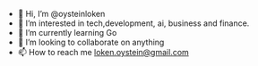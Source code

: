 - 👋 Hi, I’m @oysteinloken
- 👀 I’m interested in tech,development, ai, business and finance. 
- 🌱 I’m currently learning Go
- 💞️ I’m looking to collaborate on anything
- 📫 How to reach me loken.oystein@gmail.com

<!---
oysteinloken/oysteinloken is a ✨ special ✨ repository because its `README.md` (this file) appears on your GitHub profile.
You can click the Preview link to take a look at your changes.
--->
